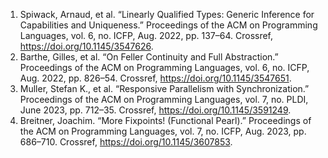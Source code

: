 1. Spiwack, Arnaud, et al. “Linearly Qualified Types: Generic Inference for Capabilities and Uniqueness.” Proceedings of the ACM on Programming Languages, vol. 6, no. ICFP, Aug. 2022, pp. 137–64. Crossref, <a href='https://doi.org/10.1145/3547626' target='_blank'>https://doi.org/10.1145/3547626</a>.
2. Barthe, Gilles, et al. “On Feller Continuity and Full Abstraction.” Proceedings of the ACM on Programming Languages, vol. 6, no. ICFP, Aug. 2022, pp. 826–54. Crossref, <a href='https://doi.org/10.1145/3547651' target='_blank'>https://doi.org/10.1145/3547651</a>.
3. Muller, Stefan K., et al. “Responsive Parallelism with Synchronization.” Proceedings of the ACM on Programming Languages, vol. 7, no. PLDI, June 2023, pp. 712–35. Crossref, <a href='https://doi.org/10.1145/3591249' target='_blank'>https://doi.org/10.1145/3591249</a>.
4. Breitner, Joachim. “More Fixpoints! (Functional Pearl).” Proceedings of the ACM on Programming Languages, vol. 7, no. ICFP, Aug. 2023, pp. 686–710. Crossref, <a href='https://doi.org/10.1145/3607853' target='_blank'>https://doi.org/10.1145/3607853</a>.